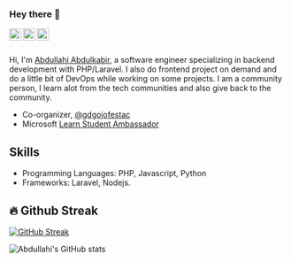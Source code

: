 ### Hey there 👋

<a href="https://www.linkedin.com/in/abdullahi-abdulkabir/">
  <img align="left" alt="LinkedIn" width="22px" src="https://raw.githubusercontent.com/hussainweb/hussainweb/main/icons/linkedin.png" />
</a>
<a href="https://www.instagram.com/abdullahiabdulkabir/">
  <img align="left" alt="Instagram" width="22px" src="https://raw.githubusercontent.com/hussainweb/hussainweb/main/icons/instagram.png" />
</a>
<a href="https://twitter.com/abdullahicap">
  <img align="left" alt="Twitter" width="22px" src="https://raw.githubusercontent.com/hussainweb/hussainweb/main/icons/twitter.png" />
</a>

<br />
<br />

Hi, I'm [Abdullahi Abdulkabir](https://abdullahiabdulkabir.github.io/), a software engineer specializing in backend development with PHP/Laravel. I also do frontend project on demand and do a little bit of DevOps while working on some projects. I am a community person, I learn alot from the tech communities and also give back to the community. 

- Co-organizer, [@gdgojofestac](https://gdg.community.dev/gdg-ojo-festac/)
- Microsoft [Learn Student Ambassador](https://studentambassadors.microsoft.com/en-US/profile/49321)


<!--
**AbdullahiAbdulkabir/AbdullahiAbdulkabir** is a ✨ _special_ ✨ repository because its `README.md` (this file) appears on your GitHub profile.

Here are some ideas to get you started:

- 🔭 I’m currently working on ...
- 🌱 I’m currently learning ...
- 👯 I’m looking to collaborate on ...
- 🤔 I’m looking for help with ...
- 💬 Ask me about ...
- 📫 How to reach me: ...
- 😄 Pronouns: ...
- ⚡ Fun fact: ...
-->
## Skills
- Programming Languages: PHP, Javascript, Python
- Frameworks: Laravel, Nodejs.
## 🔥 Github Streak
[![GitHub Streak](http://github-readme-streak-stats.herokuapp.com?user=abdullahiabdulkabir&theme=dark&date_format=M%20j%5B%2C%20Y%5D)](https://git.io/streak-stats)


![Abdullahi's GitHub stats](https://github-readme-stats.vercel.app/api?username=abdullahiabdulkabir&show_icons=true)
